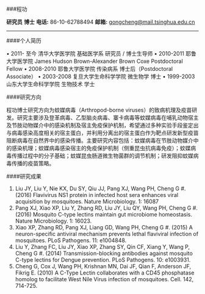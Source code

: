 ###程功

**研究员**
**博士**
**电话:** 86-10-62788494
**邮箱:** gongcheng@mail.tsinghua.edu.cn

---

####个人简历

•	2011- 至今    清华大学医学院  基础医学系  研究员 / 博士生导师
•	2010-2011    耶鲁大学医学院  James Hudson Brown-Alexander Brown Coxe Postdoctoral Fellow
•	2008-2010    耶鲁大学医学院  传染病系    博士后（Postdoctoral Associate）
•	2003-2008    复旦大学生命科学学院   微生物学   博士
•	1999-2003    山东大学生命科学学院   生物技术   学士


####研究方向

程功博士研究方向为蚊媒病毒（Arthropod-borne viruses）的致病机理及疫苗研发。研究主要涉及登革病毒、乙型脑炎病毒、寨卡病毒等蚊媒病毒在哺乳动物宿主及节肢动物媒介中的感染机制及宿主免疫保护机制，希望通过多种实验手段鉴定出与病毒感染高度相关的宿主蛋白，并利用分离出的宿主蛋白作为靶点研发新型疫苗阻断病毒在自然界中的感染传播。主要研究内容包括：蚊媒病毒在节肢动物媒介中的感染机理；蚊媒病毒感染宿主的免疫保护机制（侧重昆虫抗病毒免疫）；蚊媒病毒传播过程中的分子基础；蚊媒昆虫肠道微生物菌群的调节机制；研发阻抑蚊媒病毒传播的疫苗策略。

####研究成果

1)	Liu JY, Liu Y, Nie KX, Du SY, Qiu JJ, Pang XJ, Wang PH, Cheng G #. (2016) Flavivirus NS1 protein in infected host sera enhances viral acquisition by mosquitoes. Nature Microbiology. 1: 16087
2)	Pang XJ, Xiao XP, Liu Y, Zhang RD, Liu JY, Liu QY, Wang PH, Cheng G #. (2016) Mosquito C-type lectins maintain gut microbiome homeostasis. Nature Microbiology. 1: 16023.
3)	Xiao XP, Zhang RD, Pang XJ, Liang GD, Wang PH, Cheng G #. (2015) A neuron-specific antiviral mechanism prevents lethal flaviviral infection of mosquitoes. PLoS Pathogens. 11: e1004848.
4)	Liu Y, Zhang FC, Liu JY, Xiao XP, Zhang SY, Qin CF, Xiang Y, Wang P, Cheng G #. (2014) Transmission-blocking antibodies against mosquito C-type lectins for Dengue prevention. PLoS Pathogens. 10: e1003931.
5)	Cheng G, Cox J, Wang PH, Krishnan MN, Dai JF, Qian F, Anderson JF, Fikrig E. (2010) A C-Type Lectin collaborates with a CD45 phosphatase homolog to facilitate West Nile Virus infection of mosquitoes. Cell. 142, 714-725.
